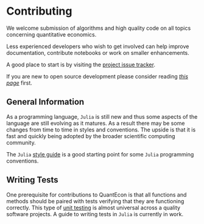 # Contributing

We welcome submission of algorithms and high quality code on all topics concerning quantitative economics.

Less experienced developers who wish to get involved can help improve documentation, contribute notebooks or work on smaller enhancements.

A good place to start is by visiting the [project issue tracker](https://github.com/QuantEcon/QuantEcon.jl/issues).

If you are new to open source development please consider reading [*this page*](https://quantecon.org/contribute/) first.


## General Information

As a programming language, `Julia` is still new and thus some aspects of the language are still evolving as it matures. As a result there may be some changes from time to time in styles and conventions. The upside is that it is fast and quickly being adopted by the broader scientific computing community.

The `Julia` [style guide](https://docs.julialang.org/en/v1/manual/style-guide/index.html) is a good starting point for some `Julia` programming conventions.

## Writing Tests

One prerequisite for contributions to QuantEcon is that all functions and methods should be paired with tests verifying that they are functioning correctly. This type of [unit testing](https://en.wikipedia.org/wiki/Unit_testing) is almost universal across a quality software projects. A guide to writing tests in `Julia` is currently in work.
